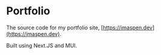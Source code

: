 # Portfolio

The source code for my portfolio site, [https://imaspen.dev](https://imaspen.dev).

Built using Next.JS and MUI.
